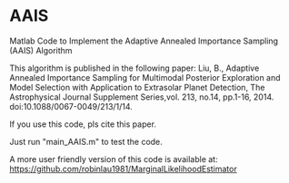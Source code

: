 # AAIS
Matlab Code to Implement the Adaptive Annealed Importance Sampling (AAIS) Algorithm 

This algorithm is published in the following paper:
Liu, B., Adaptive Annealed Importance Sampling for Multimodal Posterior Exploration and Model Selection with Application to Extrasolar Planet Detection, The Astrophysical Journal Supplement Series,vol. 213, no.14, pp.1-16, 2014. doi:10.1088/0067-0049/213/1/14.

If you use this code, pls cite this paper.

Just run "main_AAIS.m" to test the code.

A more user friendly version of this code is available at: https://github.com/robinlau1981/MarginalLikelihoodEstimator
